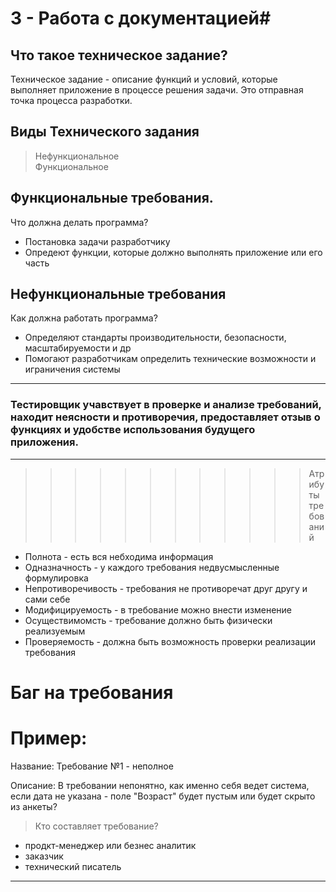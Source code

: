 # 3 - Работа с документацией#

## Что такое техническое задание?

Техническое задание - описание функций и условий, которые выполняет приложение в процессе решения задачи. Это отправная точка процесса разработки.

## Виды Технического задания

>Нефункциональное    
>Функциональное

## Функциональные требования.
Что должна делать программа?
* Постановка задачи разработчику
* Опредеют функции, которые должно выполнять приложение или его часть

## Нефункциональные требования

Как должна работать программа? 

* Определяют стандарты производительности, безопасности, масштабируемости и др
* Помогают разработчикам определить технические возможности и играничения системы

---

### Тестировщик  учавствует в проверке и анализе требований, находит неясности и противоречия, предоставляет отзыв о функциях и удобстве использования будущего приложения. ###

---
>>>>>>>>>>>> Атрибуты требований

* Полнота - есть вся небходима информация
* Одназначность - у каждого требования недвусмысленные формулировка
* Непротиворечивость - требования не противоречат друг другу и сами себе
* Модифицируемость - в требование можно внести изменение
* Осуществимомсть - требование должно быть физически реализуемым
* Проверяемость - должна быть возможность проверки реализации требования 


# Баг на требования
# Пример:

Название: Требование №1 - неполное

Описание:  В требовании непонятно, как именно себя ведет система, если дата не указана - поле "Возраст" будет пустым или будет скрыто из анкеты?

> Кто составляет требование? 

* продкт-менеджер или безнес аналитик
* заказчик
* технический писатель

---